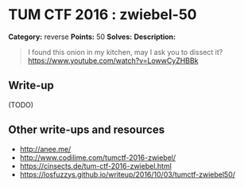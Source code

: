 # TUM CTF 2016 : zwiebel-50

**Category:** reverse
**Points:** 50
**Solves:**
**Description:**

> I found this onion in my kitchen, may I ask you to dissect it?
https://www.youtube.com/watch?v=LowwCyZHBBk

## Write-up

(TODO)

## Other write-ups and resources

* http://anee.me/
* http://www.codilime.com/tumctf-2016-zwiebel/
* https://cinsects.de/tum-ctf-2016-zwiebel.html
* https://losfuzzys.github.io/writeup/2016/10/03/tumctf-zwiebel50/
